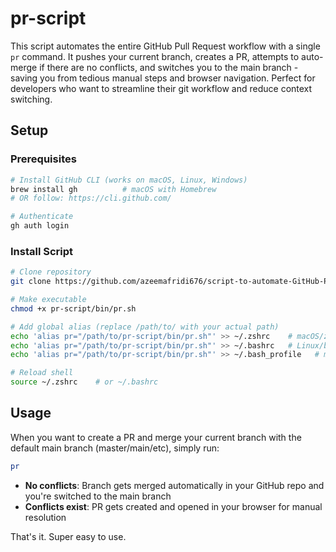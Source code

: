 # pr-script

This script automates the entire GitHub Pull Request workflow with a single `pr` command. It pushes your current branch, creates a PR, attempts to auto-merge if there are no conflicts, and switches you to the main branch - saving you from tedious manual steps and browser navigation. Perfect for developers who want to streamline their git workflow and reduce context switching.

## Setup

### Prerequisites

```bash
# Install GitHub CLI (works on macOS, Linux, Windows)
brew install gh          # macOS with Homebrew
# OR follow: https://cli.github.com/

# Authenticate
gh auth login
```

### Install Script

```bash
# Clone repository
git clone https://github.com/azeemafridi676/script-to-automate-GitHub-PR-using-a-single-pr-command..git pr-script

# Make executable
chmod +x pr-script/bin/pr.sh

# Add global alias (replace /path/to/ with your actual path)
echo 'alias pr="/path/to/pr-script/bin/pr.sh"' >> ~/.zshrc    # macOS/zsh
echo 'alias pr="/path/to/pr-script/bin/pr.sh"' >> ~/.bashrc   # Linux/bash
echo 'alias pr="/path/to/pr-script/bin/pr.sh"' >> ~/.bash_profile   # macOS/bash

# Reload shell
source ~/.zshrc    # or ~/.bashrc
```

## Usage

When you want to create a PR and merge your current branch with the default main branch (master/main/etc), simply run:

```bash
pr
```

- **No conflicts**: Branch gets merged automatically in your GitHub repo and you're switched to the main branch
- **Conflicts exist**: PR gets created and opened in your browser for manual resolution

That's it. Super easy to use.
